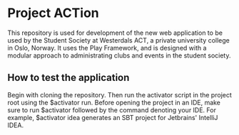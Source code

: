 # Project ACTion

This repository is used for development of the new web application to be used by the Student Society at Westerdals ACT, a private university college in Oslo, Norway. It uses the Play Framework, and is designed with a modular approach to administrating clubs and events in the student society.

## How to test the application
Begin with cloning the repository. Then run the activator script in the project root using the $activator run. Before opening the project in an IDE, make sure to run $activator followed by the command denoting your IDE. For example, $activator idea generates an SBT project for Jetbrains' IntelliJ IDEA.

